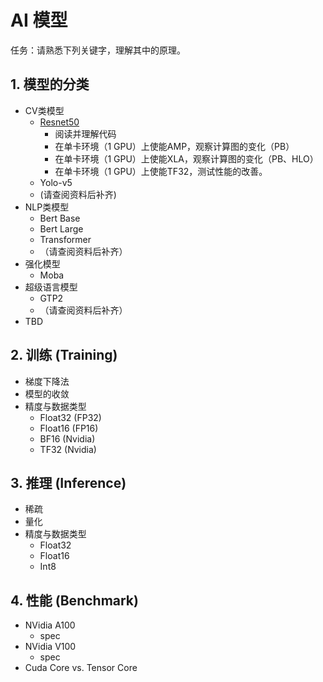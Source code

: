 # AI 模型

任务：请熟悉下列关键字，理解其中的原理。

## 1. 模型的分类

* CV类模型
  * [Resnet50](https://github.com/NVIDIA/DeepLearningExamples/tree/master/TensorFlow/Classification/ConvNets/resnet50v1.5)
    * 阅读并理解代码
    * 在单卡环境（1 GPU）上使能AMP，观察计算图的变化（PB）
    * 在单卡环境（1 GPU）上使能XLA，观察计算图的变化（PB、HLO）
    * 在单卡环境（1 GPU）上使能TF32，测试性能的改善。
  * Yolo-v5
  * (请查阅资料后补齐)
* NLP类模型
  * Bert Base
  * Bert Large
  * Transformer
  * （请查阅资料后补齐）
* 强化模型
  * Moba
* 超级语言模型
  * GTP2
  * （请查阅资料后补齐）
* TBD

## 2. 训练 (Training)

* 梯度下降法
* 模型的收敛
* 精度与数据类型
  * Float32 (FP32)
  * Float16 (FP16)
  * BF16 (Nvidia)
  * TF32 (Nvidia)

## 3. 推理 (Inference)

* 稀疏
* 量化
* 精度与数据类型
  * Float32
  * Float16
  * Int8

## 4. 性能 (Benchmark)

* NVidia A100
  * spec
* NVidia V100
  * spec
* Cuda Core vs. Tensor Core
